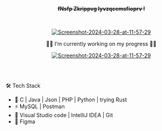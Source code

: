 



<p align="center"> <front face="Orbitron"> <del><b>
fNsfp Zkrippvg lyvzqcemsfioprv !
</b></del></p>  </front>


<br/>

<p align="center">
<a href="https://ibb.co/nc3b82S"><img src="https://i.ibb.co/mqvGFs7/Screenshot-2024-03-28-at-11-57-29.png" alt="Screenshot-2024-03-28-at-11-57-29" border="0"></a>
</p>

<p align="center">
👨‍💻 I’m currently working on my progress 👨‍💻
</p>

<p align="center">
<a href="https://ibb.co/nc3b82S"><img src="https://i.ibb.co/mqvGFs7/Screenshot-2024-03-28-at-11-57-29.png" alt="Screenshot-2024-03-28-at-11-57-29" border="0"></a>
</p>

<br/>
<br/>

🛠 Tech Stack

- 🚧   C | Java | Json | PHP | Python | trying Rust
- ⚡   MySQL | Postman
- 🔧   Visual Studio code | IntelliJ IDEA | Git
- 💄   Figma



